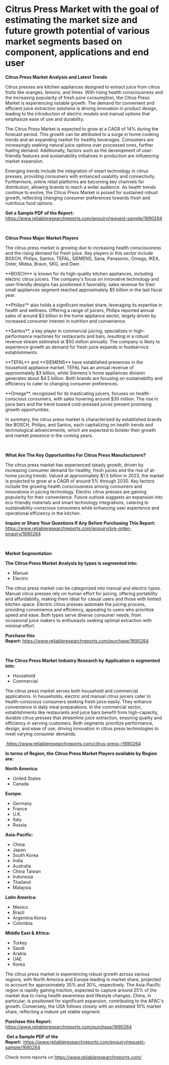 <p><h1>Citrus Press Market with the goal of estimating the market size and future growth potential of various market segments based on component, applications and end user</h1></p><p><strong>Citrus Press Market Analysis and Latest Trends</strong></p>
<p><p>Citrus presses are kitchen appliances designed to extract juice from citrus fruits like oranges, lemons, and limes. With rising health consciousness and the increasing popularity of fresh juice consumption, the Citrus Press Market is experiencing notable growth. The demand for convenient and efficient juice extraction solutions is driving innovation in product design, leading to the introduction of electric models and manual options that emphasize ease of use and durability.</p><p>The Citrus Press Market is expected to grow at a CAGR of 14% during the forecast period. This growth can be attributed to a surge in home cooking trends and an expanding market for healthy beverages. Consumers are increasingly seeking natural juice options over processed ones, further fueling demand. Additionally, factors such as the development of user-friendly features and sustainability initiatives in production are influencing market expansion.</p><p>Emerging trends include the integration of smart technology in citrus presses, providing consumers with enhanced usability and connectivity. Furthermore, online retail platforms are becoming key channels for distribution, allowing brands to reach a wider audience. As health trends continue to evolve, the Citrus Press Market is poised for sustained robust growth, reflecting changing consumer preferences towards fresh and nutritious food options.</p></p>
<p><strong>Get a Sample PDF of the Report:&nbsp;</strong> <a href="https://www.reliableresearchreports.com/enquiry/request-sample/1690264?utm_campaign=2296&utm_medium=2&utm_source=Github&utm_content=ia&utm_term=26032025&utm_id=citrus-press">https://www.reliableresearchreports.com/enquiry/request-sample/1690264</a></p>
<p>&nbsp;</p>
<p><strong>Citrus Press Major Market Players</strong></p>
<p><p>The citrus press market is growing due to increasing health consciousness and the rising demand for fresh juice. Key players in this sector include BOSCH, Philips, Santos, TEFAL, SIEMENS, Sana, Panasonic, Omega, IKEA, Oster, Midea, Braun, SKG, and Deer.</p><p>**BOSCH** is known for its high-quality kitchen appliances, including electric citrus juicers. The company's focus on innovative technology and user-friendly designs has positioned it favorably; sales revenue for their small appliances segment reached approximately $5 billion in the last fiscal year.</p><p>**Philips** also holds a significant market share, leveraging its expertise in health and wellness. Offering a range of juicers, Philips reported annual sales of around $3 billion in the home appliance sector, largely driven by increased consumer interest in nutrition and convenience.</p><p>**Santos**, a key player in commercial juicing, specializes in high-performance machines for restaurants and bars, resulting in a robust revenue stream estimated at $50 million annually. The company is likely to experience growth as demand for fresh juice expands in foodservice establishments.</p><p>**TEFAL** and **SIEMENS** have established presences in the household appliance market. TEFAL has an annual revenue of approximately $3 billion, while Siemens's home appliances division generates about $4.5 billion. Both brands are focusing on sustainability and efficiency to cater to changing consumer preferences.</p><p>**Omega**, recognized for its masticating juicers, focuses on health-conscious consumers, with sales hovering around $30 million. The rise in juice bars and the trend toward cold-pressed juices present promising growth opportunities.</p><p>In summary, the citrus press market is characterized by established brands like BOSCH, Philips, and Santos, each capitalizing on health trends and technological advancements, which are expected to bolster their growth and market presence in the coming years.</p></p>
<p>&nbsp;</p>
<p><strong>What Are The Key Opportunities For Citrus Press Manufacturers?</strong></p>
<p><p>The citrus press market has experienced steady growth, driven by increasing consumer demand for healthy, fresh juices and the rise of at-home juicing trends. Valued at approximately $1.5 billion in 2023, the market is projected to grow at a CAGR of around 5% through 2030. Key factors include the growing health consciousness among consumers and innovations in juicing technology. Electric citrus presses are gaining popularity for their convenience. Future outlook suggests an expansion into eco-friendly materials and smart technology integrations, catering to sustainability-conscious consumers while enhancing user experience and operational efficiency in the kitchen.</p></p>
<p><strong>Inquire or Share Your Questions If Any Before Purchasing This Report:</strong> <a href="https://www.reliableresearchreports.com/enquiry/pre-order-enquiry/1690264?utm_campaign=2296&utm_medium=2&utm_source=Github&utm_content=ia&utm_term=26032025&utm_id=citrus-press">https://www.reliableresearchreports.com/enquiry/pre-order-enquiry/1690264</a></p>
<p>&nbsp;</p>
<p><strong>Market Segmentation</strong></p>
<p><strong>The Citrus Press Market Analysis by types is segmented into:</strong></p>
<p><ul><li>Manual</li><li>Electric</li></ul></p>
<p><p>The citrus press market can be categorized into manual and electric types. Manual citrus presses rely on human effort for juicing, offering portability and affordability, making them ideal for casual users and those with limited kitchen space. Electric citrus presses automate the juicing process, providing convenience and efficiency, appealing to users who prioritize speed and ease. Both types serve diverse consumer needs, from occasional juice makers to enthusiasts seeking optimal extraction with minimal effort.</p></p>
<p><strong>Purchase this Report:&nbsp;</strong><a href="https://www.reliableresearchreports.com/purchase/1690264?utm_campaign=2296&utm_medium=2&utm_source=Github&utm_content=ia&utm_term=26032025&utm_id=citrus-press">https://www.reliableresearchreports.com/purchase/1690264</a></p>
<p>&nbsp;</p>
<p><strong>The Citrus Press Market Industry Research by Application is segmented into:</strong></p>
<p><ul><li>Household</li><li>Commercial</li></ul></p>
<p><p>The citrus press market serves both household and commercial applications. In households, electric and manual citrus juicers cater to health-conscious consumers seeking fresh juice easily. They enhance convenience in daily meal preparations. In the commercial sector, establishments like restaurants and juice bars benefit from high-capacity, durable citrus presses that streamline juice extraction, ensuring quality and efficiency in serving customers. Both segments prioritize performance, design, and ease of use, driving innovation in citrus press technologies to meet varying consumer demands.</p></p>
<p><a href="https://www.reliableresearchreports.com/citrus-press-r1690264?utm_campaign=2296&utm_medium=2&utm_source=Github&utm_content=ia&utm_term=26032025&utm_id=citrus-press">&nbsp;https://www.reliableresearchreports.com/citrus-press-r1690264</a></p>
<p><strong>In terms of Region, the Citrus Press Market Players available by Region are:</strong></p>
<p>
    <p> <strong> North America: </strong>
        <ul>
            <li>United States</li>
            <li>Canada</li>
        </ul>
        </p> 
    <p> <strong> Europe: </strong>
        <ul>
            <li>Germany</li>
            <li>France</li>
            <li>U.K.</li>
            <li>Italy</li>
            <li>Russia</li>
        </ul>
        </p> 
    <p> <strong> Asia-Pacific: </strong>
        <ul>
            <li>China</li>
            <li>Japan</li>
            <li>South Korea</li>
            <li>India</li>
            <li>Australia</li>
            <li>China Taiwan</li>
            <li>Indonesia</li>
            <li>Thailand</li>
            <li>Malaysia</li>
        </ul>
        </p> 
    <p> <strong> Latin America: </strong>
        <ul>
            <li>Mexico</li>
            <li>Brazil</li>
            <li>Argentina Korea</li>
            <li>Colombia</li>
        </ul>
        </p> 
    <p> <strong> Middle East & Africa: </strong>
        <ul>
            <li>Turkey</li>
            <li>Saudi</li>
            <li>Arabia</li>
            <li>UAE</li>
            <li>Korea</li>
        </ul>
    </p>
    </p>
<p><p>The citrus press market is experiencing robust growth across various regions, with North America and Europe leading in market share, projected to account for approximately 35% and 30%, respectively. The Asia-Pacific region is rapidly gaining traction, expected to capture around 25% of the market due to rising health awareness and lifestyle changes. China, in particular, is positioned for significant expansion, contributing to the APAC's growth. Conversely, the USA follows closely with an estimated 10% market share, reflecting a mature yet stable segment.</p></p>
<p><strong>Purchase this Report: </strong><a href="https://www.reliableresearchreports.com/purchase/1690264?utm_campaign=2296&utm_medium=2&utm_source=Github&utm_content=ia&utm_term=26032025&utm_id=citrus-press">https://www.reliableresearchreports.com/purchase/1690264</a></p>
<p>&nbsp;<strong>Get a Sample PDF of the Report:&nbsp;&nbsp;</strong><a href="https://www.reliableresearchreports.com/enquiry/request-sample/1690264?utm_campaign=2296&utm_medium=2&utm_source=Github&utm_content=ia&utm_term=26032025&utm_id=citrus-press">https://www.reliableresearchreports.com/enquiry/request-sample/1690264</a></p>
<p><strong></strong></p>
<p>Check more reports on <a href="https://www.reliableresearchreports.com/?utm_campaign=2296&utm_medium=2&utm_source=Github&utm_content=ia&utm_term=26032025&utm_id=citrus-press">https://www.reliableresearchreports.com/</a></p>